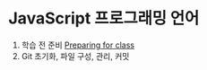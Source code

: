 # JavaScript 프로그래밍 언어

1. 학습 전 준비 [Preparing for class](https://yamoo9.github.io/preparing-for-class/)
1. Git 초기화, 파일 구성, 관리, 커밋